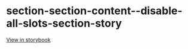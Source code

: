 # section-section-content--disable-all-slots-section-story

[View in storybook](https://raw.githack.com/Independent-Digital-News-and-Media-Ltd/indy-branch-review/PR-7529-sb/index.html?path=/story/section-section-content--disable-all-slots-section-story)